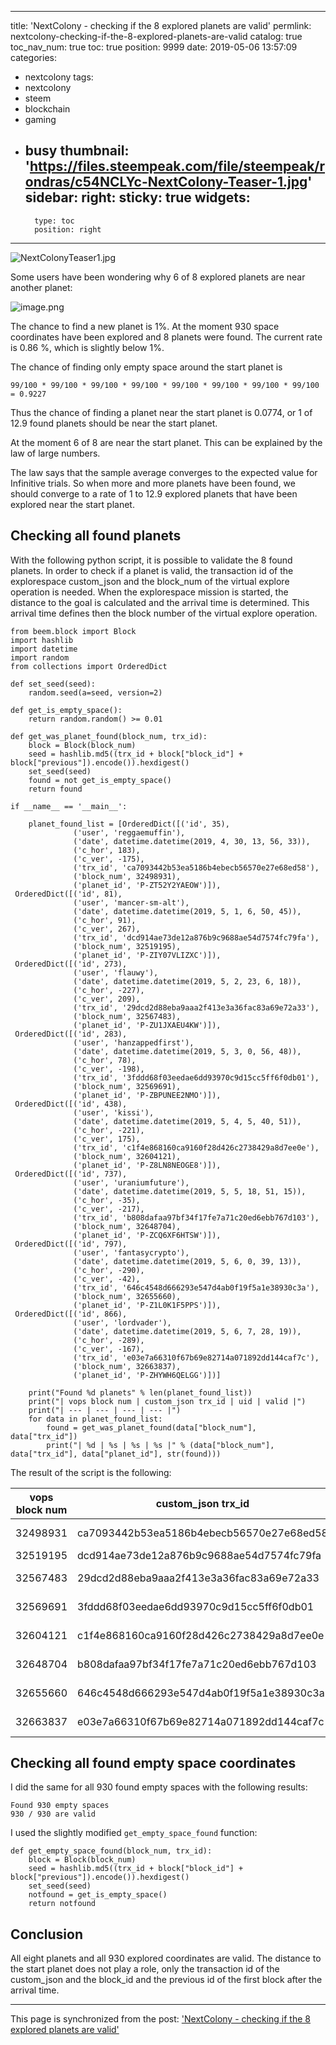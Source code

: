 
---
title: 'NextColony - checking if the 8 explored planets are valid'
permlink: nextcolony-checking-if-the-8-explored-planets-are-valid
catalog: true
toc_nav_num: true
toc: true
position: 9999
date: 2019-05-06 13:57:09
categories:
- nextcolony
tags:
- nextcolony
- steem
- blockchain
- gaming
- busy
thumbnail: 'https://files.steempeak.com/file/steempeak/rondras/c54NCLYc-NextColony-Teaser-1.jpg'
sidebar:
    right:
        sticky: true
widgets:
    -
        type: toc
        position: right
---


![NextColonyTeaser1.jpg](https://files.steempeak.com/file/steempeak/rondras/c54NCLYc-NextColony-Teaser-1.jpg)

Some users have been wondering why 6 of 8 explored planets are near another planet:

![image.png](https://ipfs.busy.org/ipfs/QmPsCAFPPJvceRdhn396zwMxqTYymjAGbA1DcnqxTWsKgN)


The chance to find a new planet is 1%. At the moment 930 space coordinates have been explored and 8 planets were found. The current rate is 0.86 %, which is slightly below 1%.

 The chance of finding only empty space around the start planet is
```
99/100 * 99/100 * 99/100 * 99/100 * 99/100 * 99/100 * 99/100 * 99/100 = 0.9227
```
Thus the chance of finding a planet near the start planet is 0.0774, or 1 of 12.9 found planets should be near the start planet.

At the moment 6 of 8 are near the start planet. This can be explained by the law of large numbers.

The law says that the sample average converges to the expected value for Infinitive trials. So when more and more planets have been found, we should converge to a rate of  1 to 12.9 explored planets that have been explored near the start planet.

## Checking all found planets
With the following python script, it is possible to validate the 8 found planets. In order to check if a planet is valid, the transaction id of the explorespace custom_json and the block_num of the virtual explore operation is needed. When the explorespace mission is started, the distance to the goal is calculated and the arrival time is determined. This arrival time defines then the block number of the virtual explore operation. 

```
from beem.block import Block
import hashlib
import datetime
import random
from collections import OrderedDict

def set_seed(seed):
    random.seed(a=seed, version=2)

def get_is_empty_space():
    return random.random() >= 0.01

def get_was_planet_found(block_num, trx_id):
    block = Block(block_num)
    seed = hashlib.md5((trx_id + block["block_id"] + block["previous"]).encode()).hexdigest()     
    set_seed(seed)        
    found = not get_is_empty_space()    
    return found

if __name__ == '__main__':
   
    planet_found_list = [OrderedDict([('id', 35),
              ('user', 'reggaemuffin'),
              ('date', datetime.datetime(2019, 4, 30, 13, 56, 33)),
              ('c_hor', 183),
              ('c_ver', -175),
              ('trx_id', 'ca7093442b53ea5186b4ebecb56570e27e68ed58'),
              ('block_num', 32498931),
              ('planet_id', 'P-ZT52Y2YAEOW')]),
 OrderedDict([('id', 81),
              ('user', 'mancer-sm-alt'),
              ('date', datetime.datetime(2019, 5, 1, 6, 50, 45)),
              ('c_hor', 91),
              ('c_ver', 267),
              ('trx_id', 'dcd914ae73de12a876b9c9688ae54d7574fc79fa'),
              ('block_num', 32519195),
              ('planet_id', 'P-ZIY07VLIZXC')]),
 OrderedDict([('id', 273),
              ('user', 'flauwy'),
              ('date', datetime.datetime(2019, 5, 2, 23, 6, 18)),
              ('c_hor', -227),
              ('c_ver', 209),
              ('trx_id', '29dcd2d88eba9aaa2f413e3a36fac83a69e72a33'),
              ('block_num', 32567483),
              ('planet_id', 'P-ZU1JXAEU4KW')]),
 OrderedDict([('id', 283),
              ('user', 'hanzappedfirst'),
              ('date', datetime.datetime(2019, 5, 3, 0, 56, 48)),
              ('c_hor', 78),
              ('c_ver', -198),
              ('trx_id', '3fddd68f03eedae6dd93970c9d15cc5ff6f0db01'),
              ('block_num', 32569691),
              ('planet_id', 'P-ZBPUNEE2NMO')]),
 OrderedDict([('id', 438),
              ('user', 'kissi'),
              ('date', datetime.datetime(2019, 5, 4, 5, 40, 51)),
              ('c_hor', -221),
              ('c_ver', 175),
              ('trx_id', 'c1f4e868160ca9160f28d426c2738429a8d7ee0e'),
              ('block_num', 32604121),
              ('planet_id', 'P-Z8LN8NEOGE8')]),
 OrderedDict([('id', 737),
              ('user', 'uraniumfuture'),
              ('date', datetime.datetime(2019, 5, 5, 18, 51, 15)),
              ('c_hor', -35),
              ('c_ver', -217),
              ('trx_id', 'b808dafaa97bf34f17fe7a71c20ed6ebb767d103'),
              ('block_num', 32648704),
              ('planet_id', 'P-ZCQ6XF6HTSW')]),
 OrderedDict([('id', 797),
              ('user', 'fantasycrypto'),
              ('date', datetime.datetime(2019, 5, 6, 0, 39, 13)),
              ('c_hor', -290),
              ('c_ver', -42),
              ('trx_id', '646c4548d666293e547d4ab0f19f5a1e38930c3a'),
              ('block_num', 32655660),
              ('planet_id', 'P-Z1L0K1F5PPS')]),
 OrderedDict([('id', 866),
              ('user', 'lordvader'),
              ('date', datetime.datetime(2019, 5, 6, 7, 28, 19)),
              ('c_hor', -289),
              ('c_ver', -167),
              ('trx_id', 'e03e7a66310f67b69e82714a071892dd144caf7c'),
              ('block_num', 32663837),
              ('planet_id', 'P-ZHYWH6QELGG')])]
    
    print("Found %d planets" % len(planet_found_list))
    print("| vops block num | custom_json trx_id | uid | valid |")
    print("| --- | --- | --- | --- |")
    for data in planet_found_list:
        found = get_was_planet_found(data["block_num"], data["trx_id"])
        print("| %d | %s | %s | %s |" % (data["block_num"], data["trx_id"], data["planet_id"], str(found)))
```

The result of the script is the following:

| vops block num | custom_json trx_id | uid | valid |
| --- | --- | --- | --- |
| 32498931 | ca7093442b53ea5186b4ebecb56570e27e68ed58 | P-ZT52Y2YAEOW | True |
| 32519195 | dcd914ae73de12a876b9c9688ae54d7574fc79fa | P-ZIY07VLIZXC | True |
| 32567483 | 29dcd2d88eba9aaa2f413e3a36fac83a69e72a33 | P-ZU1JXAEU4KW | True |
| 32569691 | 3fddd68f03eedae6dd93970c9d15cc5ff6f0db01 | P-ZBPUNEE2NMO | True |
| 32604121 | c1f4e868160ca9160f28d426c2738429a8d7ee0e | P-Z8LN8NEOGE8 | True |
| 32648704 | b808dafaa97bf34f17fe7a71c20ed6ebb767d103 | P-ZCQ6XF6HTSW | True |
| 32655660 | 646c4548d666293e547d4ab0f19f5a1e38930c3a | P-Z1L0K1F5PPS | True |
| 32663837 | e03e7a66310f67b69e82714a071892dd144caf7c | P-ZHYWH6QELGG | True |

## Checking all found empty space coordinates

I did the same for all 930 found empty spaces with the following results:
```
Found 930 empty spaces
930 / 930 are valid
```

I used the slightly modified `get_empty_space_found` function:
```
def get_empty_space_found(block_num, trx_id):
    block = Block(block_num)
    seed = hashlib.md5((trx_id + block["block_id"] + block["previous"]).encode()).hexdigest()     
    set_seed(seed)        
    notfound = get_is_empty_space()    
    return notfound
```

## Conclusion
All eight planets and all 930 explored coordinates are valid. The distance to the start planet does not play a role, only the transaction id of the custom_json and  the block_id  and the previous id of the first block after the arrival time.

- - -

This page is synchronized from the post: ['NextColony - checking if the 8 explored planets are valid'](https://steemit.com/@holger80/nextcolony-checking-if-the-8-explored-planets-are-valid)
